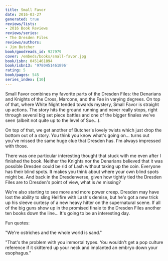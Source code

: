 ```yaml
---
title: Small Favor
date: 2016-03-27
generated: true
reviews/lists:
- 2016 Book Reviews
reviews/series:
- The Dresden Files
reviews/authors:
- Jim Butcher
book/goodreads_id: 927979
cover: /embeds/books/small-favor.jpg
book/isbn: 0451461894
book/isbn13: '9780451461896'
rating: 5
book/pages: 545
series_index: [10]
---
```

Small Favor combines my favorite parts of the Dresden Files: the Denarians and Knights of the Cross, Marcone, and the Fae in varying degrees. On top of that, where White Night tended towards mystery, Small Favor is straight up actions. The story hits the ground running and never really stops, right through several big set piece battles and one of the bigger finales we've seen (albeit not quite up to the level of Sue...).  

On top of that, we get another of Butcher's lovely twists which just drop the bottom out of a story. You think you know what's going on... turns out you've missed the same huge clue that Dresden has. I'm always impressed with those.  

<!--more-->

There was one particular interesting thought that stuck with me even after I finished the book. Neither the Knights nor the Denarians believed that it was possible Dresden could be rid of Lash without taking up the coin. Everyone has their blind spots. It makes you think about where your own blind spots might be. And back in the Dresdenverse, given how tightly tied the Dresden Files are to Dresden's point of view, what is _he_ missing?  

We're also starting to see more and more power creep. Dresden may have lost the ability to sling Hellfire with Lash's demise, but he's got a new trick up his sleeve curtesy of a new heavy hitter on the supernatural scene. If all of the big guns show up in the promised finale to the Dresden Files another ten books down the line... It's going to be an interesting day.  

Fun quotes:  

"We're ostriches and the whole world is sand."  

"That's the problem with you immortal types. You wouldn't get a pop culture reference if it skittered up your neck and implanted an embryo down your esophagus."